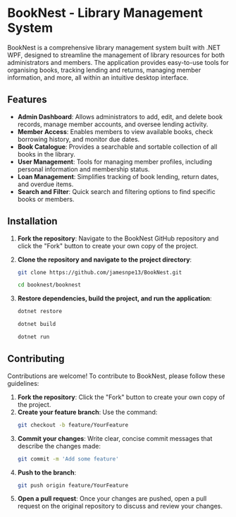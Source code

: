 # BookNest - Library Management System

BookNest is a comprehensive library management system built with .NET WPF, designed to streamline the management of library resources for both administrators and members. The application provides easy-to-use tools for organising books, tracking lending and returns, managing member information, and more, all within an intuitive desktop interface.

## Features

- **Admin Dashboard**: Allows administrators to add, edit, and delete book records, manage member accounts, and oversee lending activity.
- **Member Access**: Enables members to view available books, check borrowing history, and monitor due dates.
- **Book Catalogue**: Provides a searchable and sortable collection of all books in the library.
- **User Management**: Tools for managing member profiles, including personal information and membership status.
- **Loan Management**: Simplifies tracking of book lending, return dates, and overdue items.
- **Search and Filter**: Quick search and filtering options to find specific books or members.

## Installation

1. **Fork the repository**: Navigate to the BookNest GitHub repository and click the "Fork" button to create your own copy of the project.

2. **Clone the repository and navigate to the project directory**:

   ```bash
   git clone https://github.com/jamesnpe13/BookNest.git
   ```
   
   ```bash
   cd booknest/booknest
   ```

3. **Restore dependencies, build the project, and run the application**:

   ```bash
   dotnet restore
   ```
   ```bash
   dotnet build
   ```
   ```bash
   dotnet run
   ```

## Contributing

Contributions are welcome! To contribute to BookNest, please follow these guidelines:

1. **Fork the repository**: Click the "Fork" button to create your own copy of the project.
2. **Create your feature branch**: Use the command:
   ```bash
   git checkout -b feature/YourFeature
   ```
3. **Commit your changes**: Write clear, concise commit messages that describe the changes made:
   ```bash
   git commit -m 'Add some feature'
   ```
4. **Push to the branch**: 
   ```bash
   git push origin feature/YourFeature
   ```
5. **Open a pull request**: Once your changes are pushed, open a pull request on the original repository to discuss and review your changes.

